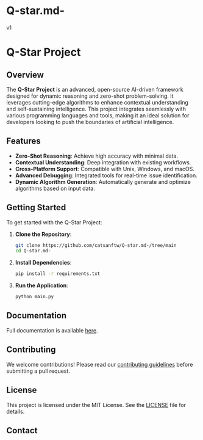 # Q-star.md-
v1 
# Q-Star Project

## Overview
The **Q-Star Project** is an advanced, open-source AI-driven framework designed for dynamic reasoning and zero-shot problem-solving. It leverages cutting-edge algorithms to enhance contextual understanding and self-sustaining intelligence. This project integrates seamlessly with various programming languages and tools, making it an ideal solution for developers looking to push the boundaries of artificial intelligence.

## Features
- **Zero-Shot Reasoning**: Achieve high accuracy with minimal data.
- **Contextual Understanding**: Deep integration with existing workflows.
- **Cross-Platform Support**: Compatible with Unix, Windows, and macOS.
- **Advanced Debugging**: Integrated tools for real-time issue identification.
- **Dynamic Algorithm Generation**: Automatically generate and optimize algorithms based on input data.

## Getting Started
To get started with the Q-Star Project:

1. **Clone the Repository**:
    ```bash
    git clone https://github.com/catsanftw/Q-star.md-/tree/main
    cd Q-star.md-
    ```
2. **Install Dependencies**:
    ```bash
    pip install -r requirements.txt
    ```
3. **Run the Application**:
    ```bash
    python main.py
    ```

## Documentation
Full documentation is available [here](https://github.com/catsanftw/Q-star.md-/tree/main/docs).

## Contributing
We welcome contributions! Please read our [contributing guidelines](https://github.com/catsanftw/Q-star.md-/tree/main/CONTRIBUTING.md) before submitting a pull request.

## License
This project is licensed under the MIT License. See the [LICENSE](https://github.com/catsanftw/Q-star.md-/tree/main/LICENSE.md) file for details.

## Contact
